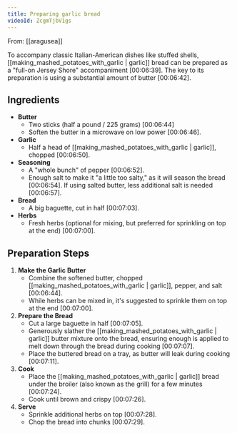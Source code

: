 ```yaml
---
title: Preparing garlic bread
videoId: ZcgmTjbV1gs
---
```


From: [[aragusea]] <br/> 

To accompany classic Italian-American dishes like stuffed shells, [[making_mashed_potatoes_with_garlic | garlic]] bread can be prepared as a "full-on Jersey Shore" accompaniment <a class="yt-timestamp" data-t="00:06:39">[00:06:39]</a>. The key to its preparation is using a substantial amount of butter <a class="yt-timestamp" data-t="00:06:42">[00:06:42]</a>.

## Ingredients

*   **Butter**
    *   Two sticks (half a pound / 225 grams) <a class="yt-timestamp" data-t="00:06:44">[00:06:44]</a>
    *   Soften the butter in a microwave on low power <a class="yt-timestamp" data-t="00:06:46">[00:06:46]</a>.
*   **Garlic**
    *   Half a head of [[making_mashed_potatoes_with_garlic | garlic]], chopped <a class="yt-timestamp" data-t="00:06:50">[00:06:50]</a>.
*   **Seasoning**
    *   A "whole bunch" of pepper <a class="yt-timestamp" data-t="00:06:52">[00:06:52]</a>.
    *   Enough salt to make it "a little too salty," as it will season the bread <a class="yt-timestamp" data-t="00:06:54">[00:06:54]</a>. If using salted butter, less additional salt is needed <a class="yt-timestamp" data-t="00:06:57">[00:06:57]</a>.
*   **Bread**
    *   A big baguette, cut in half <a class="yt-timestamp" data-t="00:07:03">[00:07:03]</a>.
*   **Herbs**
    *   Fresh herbs (optional for mixing, but preferred for sprinkling on top at the end) <a class="yt-timestamp" data-t="00:07:00">[00:07:00]</a>.

## Preparation Steps

1.  **Make the Garlic Butter**
    *   Combine the softened butter, chopped [[making_mashed_potatoes_with_garlic | garlic]], pepper, and salt <a class="yt-timestamp" data-t="00:06:44">[00:06:44]</a>.
    *   While herbs can be mixed in, it's suggested to sprinkle them on top at the end <a class="yt-timestamp" data-t="00:07:00">[00:07:00]</a>.
2.  **Prepare the Bread**
    *   Cut a large baguette in half <a class="yt-timestamp" data-t="00:07:05">[00:07:05]</a>.
    *   Generously slather the [[making_mashed_potatoes_with_garlic | garlic]] butter mixture onto the bread, ensuring enough is applied to melt down through the bread during cooking <a class="yt-timestamp" data-t="00:07:07">[00:07:07]</a>.
    *   Place the buttered bread on a tray, as butter will leak during cooking <a class="yt-timestamp" data-t="00:07:11">[00:07:11]</a>.
3.  **Cook**
    *   Place the [[making_mashed_potatoes_with_garlic | garlic]] bread under the broiler (also known as the grill) for a few minutes <a class="yt-timestamp" data-t="00:07:24">[00:07:24]</a>.
    *   Cook until brown and crispy <a class="yt-timestamp" data-t="00:07:26">[00:07:26]</a>.
4.  **Serve**
    *   Sprinkle additional herbs on top <a class="yt-timestamp" data-t="00:07:28">[00:07:28]</a>.
    *   Chop the bread into chunks <a class="yt-timestamp" data-t="00:07:29">[00:07:29]</a>.